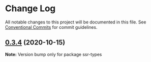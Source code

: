# Change Log

All notable changes to this project will be documented in this file.
See [Conventional Commits](https://conventionalcommits.org) for commit guidelines.

## [0.3.4](https://github.com/ykfe/ssr/compare/v0.3.3...v0.3.4) (2020-10-15)

**Note:** Version bump only for package ssr-types
